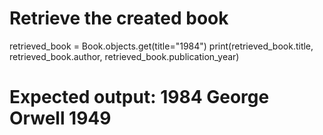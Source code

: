 # Retrieve the created book
retrieved_book = Book.objects.get(title="1984")
print(retrieved_book.title, retrieved_book.author, retrieved_book.publication_year)
# Expected output: 1984 George Orwell 1949
